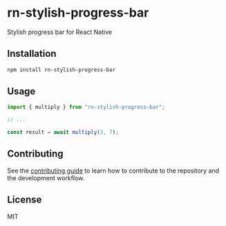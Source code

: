 # rn-stylish-progress-bar

Stylish progress bar for React Native

## Installation

```sh
npm install rn-stylish-progress-bar
```

## Usage

```js
import { multiply } from "rn-stylish-progress-bar";

// ...

const result = await multiply(3, 7);
```

## Contributing

See the [contributing guide](CONTRIBUTING.md) to learn how to contribute to the repository and the development workflow.

## License

MIT
